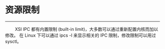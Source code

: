 # 资源限制
***

&emsp;&emsp;
XSI IPC 都有内置限制 (built-in limit)，大多数可以通过重新配置内核而加以修改。
在 Linux 下可以通过 ipcs -l 来显示相关的 IPC 限制，修改限制可以用过 sysctl。